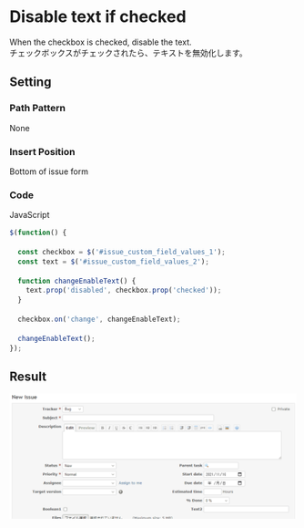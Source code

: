 # Disable text if checked

When the checkbox is checked, disable the text.  
チェックボックスがチェックされたら、テキストを無効化します。

## Setting

### Path Pattern

None

### Insert Position

Bottom of issue form
<!-- 
Head of all pages
Bottom of issue form
Bottom of issue detail
Bottom of all pages
-->

### Code

JavaScript
<!--
JavaScript
CSS
HTML
-->

```javascript
$(function() {

  const checkbox = $('#issue_custom_field_values_1');
  const text = $('#issue_custom_field_values_2');

  function changeEnableText() {
    text.prop('disabled', checkbox.prop('checked'));
  }

  checkbox.on('change', changeEnableText);

  changeEnableText();
});
```

## Result

![result](./result.gif)
